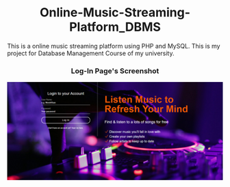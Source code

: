 <h1 align="center"> Online-Music-Streaming-Platform_DBMS</h1>

This is a online music streaming platform using PHP and MySQL. This is my project for Database Management Course of my university.

<h3 align="center">Log-In Page's Screenshot</h3>
<img src="assets/Screenshots/login-page.png" alt="login page screenshot">
